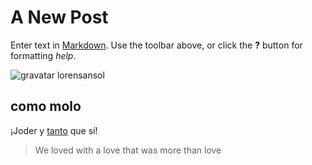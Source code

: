 # A New Post

Enter text in [Markdown](http://daringfireball.net/projects/markdown/). Use the toolbar above, or click the **?** button for formatting _help_.

![gravatar lorensansol](https://avatars0.githubusercontent.com/u/67113672)

## como molo

¡Joder y [tanto](https://avatars0.githubusercontent.com/u/67113672 "jiji") que sí!

> We loved with a love that was more than love

